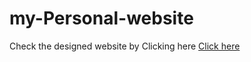 # my-Personal-website
Check the designed website by Clicking here  [Click here](https://dheeraj-2000.github.io/my-Personal-website/)
